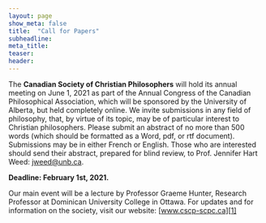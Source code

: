 ```yaml
---
layout: page
show_meta: false
title:  "Call for Papers"
subheadline:
meta_title:
teaser:
header:
---
```


The **Canadian Society of Christian Philosophers** will hold its annual meeting on June 1, 2021 as part of the Annual Congress of the Canadian Philosophical Association, which will be sponsored by the University of Alberta, but held completely online.  We invite submissions in any field of philosophy, that, by virtue of its topic, may be of particular interest to Christian philosophers. Please submit an abstract of no more than 500 words (which should be formatted as a Word, pdf, or rtf document). Submissions may be in either French or English. Those who are interested should send their abstract, prepared for blind review, to Prof. Jennifer Hart Weed: jweed@unb.ca. 

**Deadline: February 1st, 2021.**

Our main event will be a lecture by Professor Graeme Hunter, Research Professor at Dominican University College in Ottawa.  For updates and for information on the society, visit our website: [www.cscp-scpc.ca][1]

[1]: www.cscp-scpc.ca